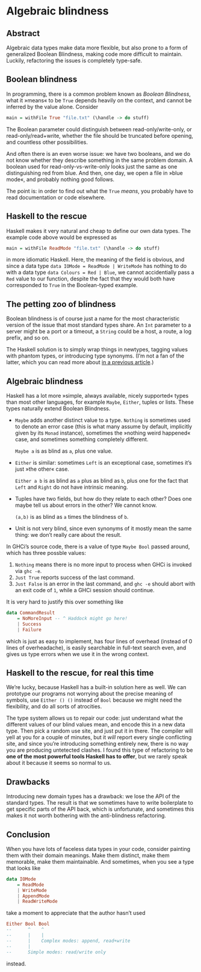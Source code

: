 Algebraic blindness
===================



Abstract
--------

Algebraic data types make data more flexible, but also prone to a form of
generalized Boolean Blindness, making code more difficult to maintain.
Luckily, refactoring the issues is completely type-safe.



Boolean blindness
-----------------

In programming, there is a common problem known as *Boolean Blindness*, what it
»means« to be `True` depends heavily on the context, and cannot be inferred by the
value alone. Consider

```haskell
main = withFile True "file.txt" (\handle -> do stuff)
```

The Boolean parameter could distinguish between read-only/write-only, or
read-only/read+write, whether the file should be truncated before opening, and
countless other possibilities.

And often there is an even worse issue: we have two booleans, and we do not know
whether they describe something in the same problem domain. A boolean used for
read-only-vs-write-only looks just the same as one distinguishing red from blue.
And then, one day, we open a file in »blue mode«, and probably nothing good
follows.

The point is: in order to find out what the `True` *means*, you probably have to
read documentation or code elsewhere.



Haskell to the rescue
---------------------

Haskell makes it very natural and cheap to define our own data types. The
example code above would be expressed as

```haskell
main = withFile ReadMode "file.txt" (\handle -> do stuff)
```

in more idiomatic Haskell. Here, the meaning of the field is obvious, and since
a data type `data IOMode = ReadMode | WriteMode` has nothing to do with a data
type `data Colours = Red | Blue`, we cannot accidentially pass a `Red` value to
our function, despite the fact that they would both have corresponded to `True`
in the Boolean-typed example.



The petting zoo of blindness
----------------------------

Boolean blindness is of course just a name for the most characteristic version
of the issue that most standard types share. An `Int` parameter to a server
might be a port or a timeout, a `String` could be a host, a route, a log prefix,
and so on.

The Haskell solution is to simply wrap things in newtypes, tagging values with
phantom types, or introducing type synonyms. (I’m not a fan of the latter, which
you can read more about [in a previous article][tag-dont-type].)



Algebraic blindness
-------------------

Haskell has a lot more »simple, always available, nicely supported« types than
most other languages, for example `Maybe`, `Either`, tuples or lists. These
types naturally extend Boolean Blindness.

- `Maybe` adds another distinct value to a type. `Nothing` is sometimes used to
  denote an error case (this is what many assume by default, implicitly given by
  its `Monad` instance), sometimes the »nothing weird happened« case, and
  sometimes something completely different.

  `Maybe a` is as blind as `a`, plus one value.

- `Either` is similar: sometimes `Left` is an exceptional case, sometimes it’s
  just »the other« case.

  `Either a b` is as blind as `a` plus as blind as `b`, plus one for the fact
  that `Left` and `Right` do not have intrinsic meaning.

- Tuples have two fields, but how do they relate to each other? Does one maybe
  tell us about errors in the other? We cannot know.

  `(a,b)` is as blind as `a` times the blindness of `b`.

- Unit is not very blind, since even synonyms of it mostly mean the same thing:
  we don’t really care about the result.

In GHCi’s source code, there is a value of type `Maybe Bool` passed around, which has three possble values:

1. `Nothing` means there is no more input to process when GHCi is invoked via
   `ghc -e`.
2. `Just True` reports success of the last command.
3. `Just False` is an error in the last command, and `ghc -e` should abort with
   an exit code of `1`, while a GHCi session should continue.

It is very hard to justify this over something like

```haskell
data CommandResult
    = NoMoreInput -- ^ Haddock might go here!
    | Success
    | Failure
```

which is just as easy to implement, has four lines of overhead (instead of 0
lines of overheadache), is easily searchable in full-text search even, and gives
us type errors when we use it in the wrong context.



Haskell to the rescue, for real this time
-----------------------------------------

We’re lucky, because Haskell has a built-in solution here as well. We can
prototype our programs not worrying about the precise meaning of symbols, use
`Either () ()` instead of `Bool` because we might need the flexibility, and do
all sorts of atrocities.

The type system allows us to repair our code: just understand what the different
values of our blind values mean, and encode this in a new data type. Then pick a
random use site, and just put it in there. The compiler will yell at you for a
couple of minutes, but it *will* report every single conflicting site, and since
you’re introducing something entirely new, there is no way you are producing
untetected clashes. I found this type of refactoring to be **one of the most
powerful tools Haskell has to offer**, but we rarely speak about it because it
seems so normal to us.



Drawbacks
---------

Introducing new domain types has a drawback: we lose the API of the standard
types. The result is that we sometimes have to write boilerplate to get specific
parts of the API back, which is unfortunate, and sometimes this makes it not
worth bothering with the anti-blindness refactoring.



Conclusion
----------

When you have lots of faceless data types in your code, consider painting them
with their domain meanings. Make them distinct, make them memorable, make them
maintainable. And sometimes, when you see a type that looks like

```haskell
data IOMode
    = ReadMode
    | WriteMode
    | AppendMode
    | ReadWriteMode
```

take a moment to appreciate that the author hasn’t used

```haskell
Either Bool Bool
--      ^    ^
--      |    |
--      |    Complex modes: append, read+write
--      |
--      Simple modes: read/write only
```

instead.

[tag-dont-type]: tag-dont-type.md
